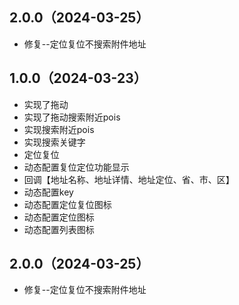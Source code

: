## 2.0.0（2024-03-25）
- 修复--定位复位不搜索附件地址
## 1.0.0（2024-03-23）
- 实现了拖动
- 实现了拖动搜索附近pois
- 实现搜索附近pois
- 实现搜索关键字
- 定位复位
- 动态配置复位定位功能显示
- 回调【地址名称、地址详情、地址定位、省、市、区】
- 动态配置key
- 动态配置定位复位图标
- 动态配置定位图标
- 动态配置列表图标
 ## 2.0.0（2024-03-25）
- 修复--定位复位不搜索附件地址
